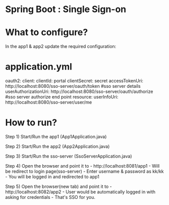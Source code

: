 # Spring Boot : Single Sign-on 

# What to configure?

In the app1 & app2 update the required configuration:

# application.yml

  oauth2:
    client:
      clientId: portal
      clientSecret: secret
      accessTokenUri: http://localhost:8080/sso-server/oauth/token #sso server details
      userAuthorizationUri: http://localhost:8080/sso-server/oauth/authorize #sso server authorize end point
    resource:
      userInfoUri: http://localhost:8080/sso-server/user/me

# How to run?

Step 1) Start/Run the app1 (App1Application.java)

Step 2) Start/Run the app2 (App2Application.java)

Step 3) Start/Run the sso-server (SsoServerApplication.java)

Step 4) Open the browser and point it to - http://localhost:8081/app1
         - Will be redirect to login page(sso-server)
         - Enter username & password as kk/kk
         - You will be logged in and redirected to app1
         
Step 5) Open the browser(new tab) and point it to - http://localhost:8082/app2
           - User would be automatically logged in with asking for credentials - That's SSO for you.
         



